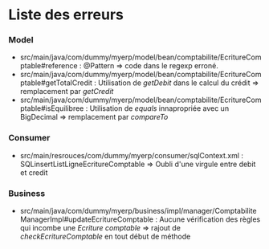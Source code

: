 # Liste des erreurs

### Model
*	src/main/java/com/dummy/myerp/model/bean/comptabilite/EcritureComptable#reference : @Pattern => code dans le regexp erroné.
*	src/main/java/com/dummy/myerp/model/bean/comptabilite/EcritureComptable#getTotalCredit : Utilisation de _getDebit_ dans le calcul du crédit => remplacement par _getCredit_
*	src/main/java/com/dummy/myerp/model/bean/comptabilite/EcritureComptable#isEquilibree : Utilisation de _equals_ innapropriée avec un BigDecimal => remplacement par _compareTo_

### Consumer
*	src/main/resrouces/com/dummy/myerp/consumer/sqlContext.xml : SQLinsertListLigneEcritureComptable => Oubli d'une virgule entre debit et credit

### Business
*	src/main/java/com/dummy/myerp/business/impl/manager/ComptabiliteManagerImpl#updateEcritureComptable : Aucune vérification des règles qui incombe une _Ecriture_ _comptable_ => rajout de _checkEcritureComptable_ en tout début de méthode
